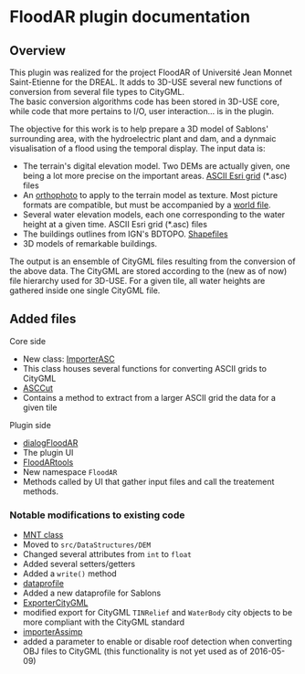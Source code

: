 # FloodAR plugin documentation
## Overview
This plugin was realized for the project FloodAR of Université Jean Monnet Saint-Etienne for the DREAL. It adds to 3D-USE several new functions of conversion from several file types to CityGML.  
The basic conversion algorithms code has been stored in 3D-USE core, while code that more pertains to I/O, user interaction... is in the plugin.

The objective for this work is to help prepare a 3D model of Sablons' surrounding area, with the hydroelectric plant and dam, and a dynmaic visualisation of a flood using the temporal display.
The input data is:

* The terrain's digital elevation model. Two DEMs are actually given, one being a lot more precise on the important areas. [ASCII Esri grid](https://en.wikipedia.org/wiki/Esri_grid) (*.asc) files
* An [orthophoto](https://en.wikipedia.org/wiki/Orthophoto) to apply to the terrain model as texture. Most picture formats are compatible, but must be accompanied by a [world file](https://en.wikipedia.org/wiki/World_file).
* Several water elevation models, each one corresponding to the water height at a given time. ASCII Esri grid (*.asc) files
* The buildings outlines from IGN's BDTOPO. [Shapefiles](https://en.wikipedia.org/wiki/Shapefile)
* 3D models of remarkable buildings. 

The output is an ensemble of CityGML files resulting from the conversion of the above data. The CityGML are stored according to the (new as of now) file hierarchy used for 3D-USE. For a given tile, all water heights are gathered inside one single CityGML file.

## Added files

Core side

* New class: [ImporterASC](https://github.com/MEPP-team/VCity/blob/master/src/libcitygml/import/importerASC.hpp)
 * This class houses several functions for converting ASCII grids to CityGML
* [ASCCut](https://github.com/MEPP-team/VCity/blob/master/src/libfilters/tiling/ASCCut.hpp)
 * Contains a method to extract from a larger ASCII grid the data for a given tile 

Plugin side

* [dialogFloodAR](https://github.com/MEPP-team/VCity/blob/master/src/plugins/CityGMLFloodARQtPlugin/Dialogs/dialogFloodAR.hpp)
 * The plugin UI
* [FloodARtools](https://github.com/MEPP-team/VCity/blob/master/src/plugins/CityGMLFloodARQtPlugin/FloodARTools.hpp)
 * New namespace `FloodAR`
 * Methods called by UI that gather input files and call the treatement methods.

### Notable modifications to existing code

* [MNT class](https://github.com/MEPP-team/VCity/blob/master/src/DataStructures/DEM/osgMnt.hpp)
 * Moved to `src/DataStructures/DEM`
 * Changed several attributes from `int` to `float`
 * Added several setters/getters
 * Added a `write()` method
* [dataprofile](https://github.com/MEPP-team/VCity/blob/master/src/core/dataprofile.hpp)
 * Added a new dataprofile for Sablons
* [ExporterCityGML](https://github.com/MEPP-team/VCity/blob/master/src/libcitygml/export/exportCityGML.hpp)
 * modified export for CityGML `TINRelief` and `WaterBody` city objects to be more compliant with the CityGML standard
* [importerAssimp](https://github.com/MEPP-team/VCity/blob/master/src/libcitygml/import/importerAssimp.hpp)
 * added a parameter to enable or disable roof detection when converting OBJ files to CityGML (this functionality is not yet used as of 2016-05-09)